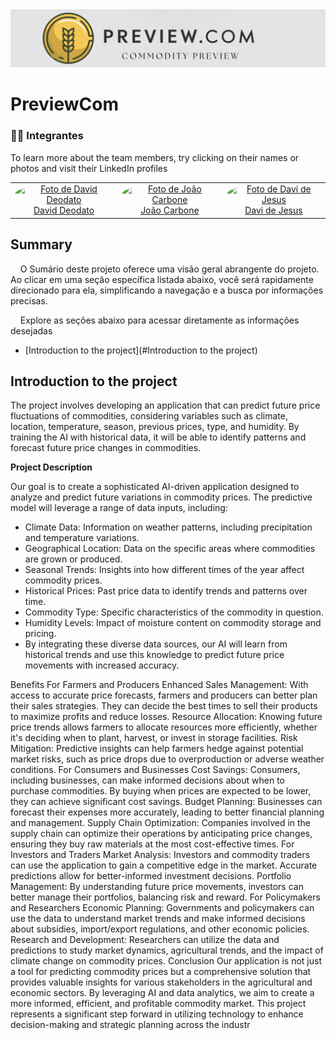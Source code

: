 <img src="/assets/LogoIcon.png">

# PreviewCom

### 👨‍🎓 Integrantes

To learn more about the team members, try clicking on their names or photos and visit their LinkedIn profiles

<div align="center">
  <table>
    <tr>
      <td align="center"><a href="https://www.linkedin.com/in/david-deodato-41b9b72b7/"><img style="border-radius: 50%;" src="/assets/David_Deodato_Alvarenga_Nascimento.jpg" width="200px;" height="200px;" alt="Foto de David Deodato"/><br>David Deodato</a></td>
      <td align="center"><a href="https://www.linkedin.com/in/joao-carbone/"><img style="border-radius: 50%;" src="/assets/João_Pedro_Ferreira_Carbone.jpg" width="200px;" height="200px;" alt="Foto de João Carbone"/><br>João Carbone</a></td>
      <td align="center"><a href="https://www.linkedin.com/in/davi-nascimento-de-jesus/"><img style="border-radius: 50%;" src="/assets/João_Pedro_Ferreira_Carbone.jpg" width="200px;" height="200px;" alt="Foto de Davi de Jesus"/><br>Davi de Jesus</a></td>
       </tr>
  </table>
</div>

## Summary

&nbsp;&nbsp;&nbsp;&nbsp;O Sumário deste projeto oferece uma visão geral abrangente do projeto. Ao clicar em uma seção específica listada abaixo, você será rapidamente direcionado para ela, simplificando a navegação e a busca por informações precisas.

&nbsp;&nbsp;&nbsp;&nbsp;Explore as seções abaixo para acessar diretamente as informações desejadas

- [Introduction to the project](#Introduction to the project)



## Introduction to the project

The project involves developing an application that can predict future price fluctuations of commodities, considering variables such as climate, location, temperature, season, previous prices, type, and humidity. By training the AI with historical data, it will be able to identify patterns and forecast future price changes in commodities.

**Project Description**

Our goal is to create a sophisticated AI-driven application designed to analyze and predict future variations in commodity prices. The predictive model will leverage a range of data inputs, including:

- Climate Data: Information on weather patterns, including precipitation and temperature variations.
- Geographical Location: Data on the specific areas where commodities are grown or produced.
- Seasonal Trends: Insights into how different times of the year affect commodity prices.
- Historical Prices: Past price data to identify trends and patterns over time.
- Commodity Type: Specific characteristics of the commodity in question.
- Humidity Levels: Impact of moisture content on commodity storage and pricing.
- By integrating these diverse data sources, our AI will learn from historical trends and use this knowledge to predict future price movements with increased accuracy.

Benefits
For Farmers and Producers
Enhanced Sales Management: With access to accurate price forecasts, farmers and producers can better plan their sales strategies. They can decide the best times to sell their products to maximize profits and reduce losses.
Resource Allocation: Knowing future price trends allows farmers to allocate resources more efficiently, whether it's deciding when to plant, harvest, or invest in storage facilities.
Risk Mitigation: Predictive insights can help farmers hedge against potential market risks, such as price drops due to overproduction or adverse weather conditions.
For Consumers and Businesses
Cost Savings: Consumers, including businesses, can make informed decisions about when to purchase commodities. By buying when prices are expected to be lower, they can achieve significant cost savings.
Budget Planning: Businesses can forecast their expenses more accurately, leading to better financial planning and management.
Supply Chain Optimization: Companies involved in the supply chain can optimize their operations by anticipating price changes, ensuring they buy raw materials at the most cost-effective times.
For Investors and Traders
Market Analysis: Investors and commodity traders can use the application to gain a competitive edge in the market. Accurate predictions allow for better-informed investment decisions.
Portfolio Management: By understanding future price movements, investors can better manage their portfolios, balancing risk and reward.
For Policymakers and Researchers
Economic Planning: Governments and policymakers can use the data to understand market trends and make informed decisions about subsidies, import/export regulations, and other economic policies.
Research and Development: Researchers can utilize the data and predictions to study market dynamics, agricultural trends, and the impact of climate change on commodity prices.
Conclusion
Our application is not just a tool for predicting commodity prices but a comprehensive solution that provides valuable insights for various stakeholders in the agricultural and economic sectors. By leveraging AI and data analytics, we aim to create a more informed, efficient, and profitable commodity market. This project represents a significant step forward in utilizing technology to enhance decision-making and strategic planning across the industr












